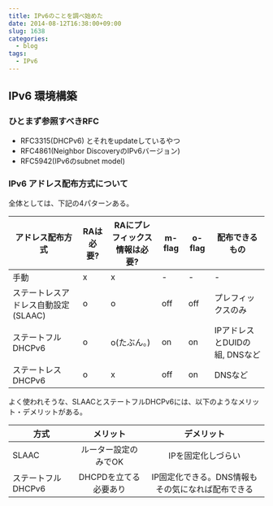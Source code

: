 ```yaml
---
title: IPv6のことを調べ始めた
date: 2014-08-12T16:38:00+09:00
slug: 1638
categories:
  - blog
tags:
  - IPv6
---
```



## IPv6 環境構築
### ひとまず参照すべきRFC
* RFC3315(DHCPv6) とそれをupdateしているやつ
* RFC4861(Neighbor DiscoveryのIPv6バージョン)
* RFC5942(IPv6のsubnet model)

### IPv6 アドレス配布方式について

全体としては、下記の4パターンある。

| アドレス配布方式             | RAは必要? | RAにプレフィックス情報は必要? | m-flag | o-flag | 配布できるもの |
|---------------------------|------------|------------------------|--------|--------|-------------|
| 手動                      | x          | x             | -      | -    | -            |
| ステートレスアドレス自動設定(SLAAC)    | o          | o            | off    | off  | プレフィックスのみ |
| ステートフルDHCPv6           | o          | o(たぶん。)   | on     | on   | IPアドレスとDUIDの組, DNSなど |
| ステートレスDHCPv6         | o          | x            | off    | on   | DNSなど         |

よく使われそうな、SLAACとステートフルDHCPv6には、以下のようなメリット・デメリットがある。

方式    | メリット | デメリット
--------|:-------:|:---------:
SLAAC | ルーター設定のみでOK   | IPを固定化しづらい
ステートフルDHCPv6 | DHCPDを立てる必要あり  | IP固定化できる。DNS情報もその気になれば配布できる

